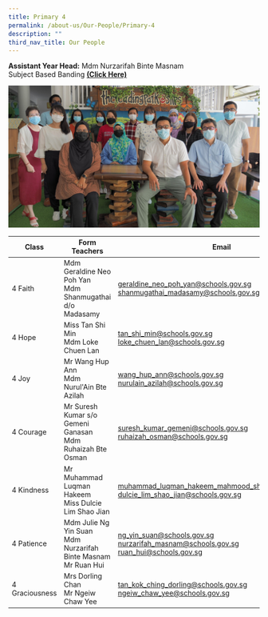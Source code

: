 ```yaml
---
title: Primary 4
permalink: /about-us/Our-People/Primary-4
description: ""
third_nav_title: Our People
---
```

**Assistant Year Head:**
Mdm Nurzarifah Binte Masnam  
Subject Based Banding [**(Click Here)**](/files/P4%20SBB%20Briefing%202022.pdf)

![](/images/Primary%204.jpg)

| Class | Form Teachers | Email |
| -------- | -------- | -------- |
| 4 Faith| Mdm Geraldine Neo Poh Yan<br>Mdm Shanmugathai d/o Madasamy| [geraldine\_neo\_poh\_yan@schools.gov.sg](mailto:geraldine_neo_poh_yan@schools.gov.sg)<br>[shanmugathai\_madasamy@schools.gov.sg](mailto:shanmugathai_madasamy@schools.gov.sg)|
| 4 Hope| Miss Tan Shi Min<br>Mdm Loke Chuen Lan| [tan\_shi\_min@schools.gov.sg](mailto:tan_shi_min@schools.gov.sg)<br> [loke\_chuen\_lan@schools.gov.sg](mailto:loke_chuen_lan@schools.gov.sg)
| 4 Joy | Mr Wang Hup Ann<br>Mdm Nurul'Ain Bte Azilah| [wang\_hup\_ann@schools.gov.sg](mailto:wang_hup_ann@schools.gov.sg)<br>[nurulain\_azilah@schools.gov.sg](mailto:nurulain_azilah@schools.gov.sg)
|4 Courage| Mr Suresh Kumar s/o Gemeni Ganasan<br> Mdm Ruhaizah Bte Osman| [suresh\_kumar\_gemeni@schools.gov.sg](mailto:suresh_kumar_gemeni@schools.gov.sg)<br>[ruhaizah\_osman@schools.gov.sg](mailto:ruhaizah_osman@schools.gov.sg)
|4 Kindness| Mr Muhammad Luqman Hakeem<br>Miss Dulcie Lim Shao Jian| [muhammad\_luqman\_hakeem\_mahmood\_shah@schools.gov.sg](mailto:muhammad_luqman_hakeem_mahmood_shah@schools.gov.sg)<br>[dulcie\_lim\_shao\_jian@schools.gov.sg](mailto:dulcie_lim_shao_jian@schools.gov.sg)
|4 Patience| Mdm Julie Ng Yin Suan<br>Mdm Nurzarifah Binte Masnam<br>Mr Ruan Hui| [ng\_yin\_suan@schools.gov.sg](mailto:ng_yin_suan@schools.gov.sg)<br>[nurzarifah\_masnam@schools.gov.sg](mailto:nurzarifah_masnam@schools.gov.sg)<br>[ruan\_hui@schools.gov.sg](mailto:ruan_hui@schools.gov.sg)
|4 Graciousness| Mrs Dorling Chan<br>Mr Ngeiw Chaw Yee| [tan\_kok\_ching\_dorling@schools.gov.sg](mailto:tan_kok_ching_dorling@schools.gov.sg)<br>[ngeiw\_chaw\_yee@schools.gov.sg](mailto:ngeiw_chaw_yee@schools.gov.sg)